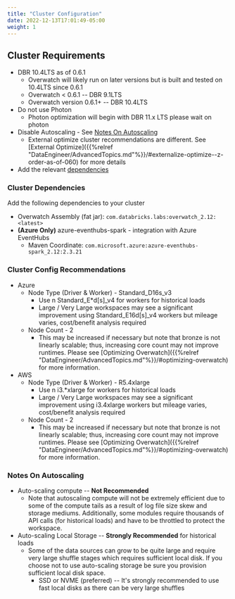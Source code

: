 ```yaml
---
title: "Cluster Configuration"
date: 2022-12-13T17:01:49-05:00
weight: 1
---
```


## Cluster Requirements
* DBR 10.4LTS as of 0.6.1
    * Overwatch will likely run on later versions but is built and tested on 10.4LTS since 0.6.1
    * Overwatch < 0.6.1 -- DBR 9.1LTS
    * Overwatch version 0.6.1+ -- DBR 10.4LTS
* Do not use Photon
    * Photon optimization will begin with DBR 11.x LTS please wait on photon
* Disable Autoscaling - See [Notes On Autoscaling](#notes-on-autoscaling)
    * External optimize cluster recommendations are different.
      See [External Optimize]({{%relref "DataEngineer/AdvancedTopics.md"%}}/#externalize-optimize--z-order-as-of-060) for more details
* Add the relevant [dependencies](#cluster-dependencies)

### Cluster Dependencies
Add the following dependencies to your cluster
* Overwatch Assembly (fat jar): `com.databricks.labs:overwatch_2.12:<latest>`
* **(Azure Only)** azure-eventhubs-spark - integration with Azure EventHubs
    * Maven Coordinate: `com.microsoft.azure:azure-eventhubs-spark_2.12:2.3.21`

### Cluster Config Recommendations
* Azure
    * Node Type (Driver & Worker) - Standard_D16s_v3
        * Use n Standard_E*d[s]_v4 for workers for historical loads
        * Large / Very Large workspaces may see a significant improvement using Standard_E16d[s]_v4 workers but mileage varies, cost/benefit analysis required
    * Node Count - 2
        * This may be increased if necessary but note that bronze is not linearly scalable; thus, increasing core count
          may not improve runtimes. Please see [Optimizing Overwatch]({{%relref "DataEngineer/AdvancedTopics.md"%}}/#optimizing-overwatch) for more information.
* AWS
    * Node Type (Driver & Worker) - R5.4xlarge
        * Use n i3.*xlarge for workers for historical loads
        * Large / Very Large workspaces may see a significant improvement using i3.4xlarge workers but mileage varies, cost/benefit analysis required
    * Node Count - 2
        * This may be increased if necessary but note that bronze is not linearly scalable; thus, increasing core count
          may not improve runtimes. Please see [Optimizing Overwatch]({{%relref "DataEngineer/AdvancedTopics.md"%}}/#optimizing-overwatch) for more information.

### Notes On Autoscaling
* Auto-scaling compute -- **Not Recommended**
    * Note that autoscaling compute will not be extremely efficient due to some of the compute tails
      as a result of log file size skew and storage mediums. Additionally, some modules require thousands of API calls
      (for historical loads) and have to be throttled to protect the workspace.
* Auto-scaling Local Storage -- **Strongly Recommended** for historical loads
    * Some of the data sources can grow to be quite large and require very large shuffle stages which requires
      sufficient local disk. If you choose not to use auto-scaling storage be sure you provision sufficient local
      disk space.
        * SSD or NVME (preferred) -- It's strongly recommended to use fast local disks as there can be very large shuffles